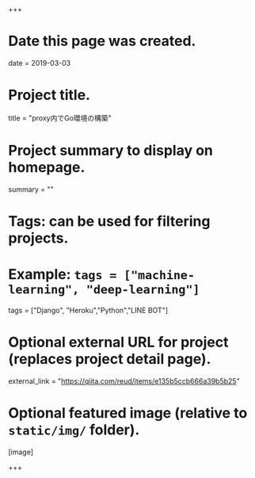 +++
# Date this page was created.
date = 2019-03-03

# Project title.
title = "proxy内でGo環境の構築"

# Project summary to display on homepage.
summary = ""



# Tags: can be used for filtering projects.
# Example: `tags = ["machine-learning", "deep-learning"]`
tags = ["Django", "Heroku","Python","LINE BOT"]

# Optional external URL for project (replaces project detail page).
external_link = "https://qiita.com/reud/items/e135b5ccb666a39b5b25"



# Optional featured image (relative to `static/img/` folder).
[image]

+++
